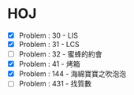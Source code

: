 # HOJ
* [x] Problem : 30 - LIS
* [x] Problem : 31 - LCS
* [ ] Problem : 32 - 蜜蜂的約會
* [x] Problem : 41 - 烤箱
* [x] Problem : 144 - 海綿寶寶之吹泡泡
* [ ] Problem : 431 - 找質數
